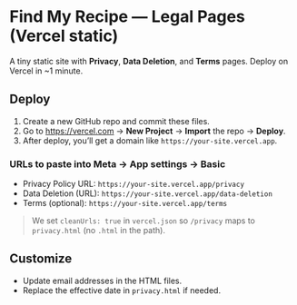 # Find My Recipe — Legal Pages (Vercel static)

A tiny static site with **Privacy**, **Data Deletion**, and **Terms** pages. Deploy on Vercel in ~1 minute.

## Deploy

1. Create a new GitHub repo and commit these files.
2. Go to https://vercel.com → **New Project** → **Import** the repo → **Deploy**.
3. After deploy, you’ll get a domain like `https://your-site.vercel.app`.

### URLs to paste into Meta → App settings → Basic
- Privacy Policy URL: `https://your-site.vercel.app/privacy`
- Data Deletion (URL): `https://your-site.vercel.app/data-deletion`
- Terms (optional): `https://your-site.vercel.app/terms`

> We set `cleanUrls: true` in `vercel.json` so `/privacy` maps to `privacy.html` (no `.html` in the path).

## Customize
- Update email addresses in the HTML files.
- Replace the effective date in `privacy.html` if needed.
